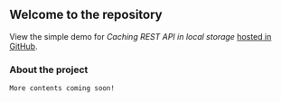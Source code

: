 ## Welcome to the repository

View the simple demo for *Caching REST API in local storage* [hosted in GitHub](https://sahelibasu23.github.io/trying-cache-js/).

### About the project

```
More contents coming soon!
```


